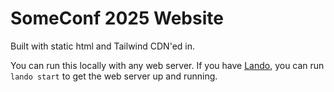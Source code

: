 # SomeConf 2025 Website

Built with static html and Tailwind CDN'ed in.

You can run this locally with any web server. If you have [Lando](https://lando.dev), you can run `lando start` to get the web server up and running.
